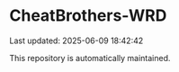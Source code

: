 # CheatBrothers-WRD

Last updated: 2025-06-09 18:42:42

This repository is automatically maintained.
